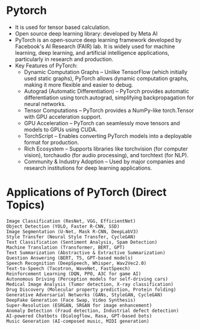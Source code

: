 # Pytorch
* It is used for tensor based calculation.
* Open source deep learning library: developed by Meta AI
* PyTorch is an open-source deep learning framework developed by Facebook's AI Research (FAIR) lab. It is widely used for machine learning, deep learning, and artificial intelligence applications, particularly in research and production.
* Key Features of PyTorch:
    * Dynamic Computation Graphs – Unlike TensorFlow (which initially used static graphs), PyTorch allows dynamic computation graphs, making it more flexible and easier to debug.
    * Autograd (Automatic Differentiation) – PyTorch provides automatic differentiation using torch.autograd, simplifying backpropagation for neural networks.
    * Tensor Computations – PyTorch provides a NumPy-like torch.Tensor with GPU acceleration support.
    * GPU Acceleration – PyTorch can seamlessly move tensors and models to GPUs using CUDA.
    * TorchScript – Enables converting PyTorch models into a deployable format for production.
    * Rich Ecosystem – Supports libraries like torchvision (for computer vision), torchaudio (for audio processing), and torchtext (for NLP).
    * Community & Industry Adoption – Used by major companies and research institutions for deep learning applications.
# Applications of PyTorch (Direct Topics)
    Image Classification (ResNet, VGG, EfficientNet)
    Object Detection (YOLO, Faster R-CNN, SSD)
    Image Segmentation (U-Net, Mask R-CNN, DeepLabV3)
    Style Transfer (Neural Style Transfer, CycleGAN)
    Text Classification (Sentiment Analysis, Spam Detection)
    Machine Translation (Transformer, BERT, GPT)
    Text Summarization (Abstractive & Extractive Summarization)
    Question Answering (BERT, T5, GPT-based models)
    Speech Recognition (DeepSpeech, Whisper, Wav2Vec2.0)
    Text-to-Speech (Tacotron, WaveNet, FastSpeech)
    Reinforcement Learning (DQN, PPO, A3C for game AI)
    Autonomous Driving (Perception models for self-driving cars)
    Medical Image Analysis (Tumor detection, X-ray classification)
    Drug Discovery (Molecular property prediction, Protein folding)
    Generative Adversarial Networks (GANs, StyleGAN, CycleGAN)
    DeepFake Generation (Face Swap, Video Synthesis)
    Super-Resolution (ESRGAN, SRGAN for image enhancement)
    Anomaly Detection (Fraud detection, Industrial defect detection)
    AI-powered Chatbots (Dialogflow, Rasa, GPT-based bots)
    Music Generation (AI-composed music, MIDI generation)
